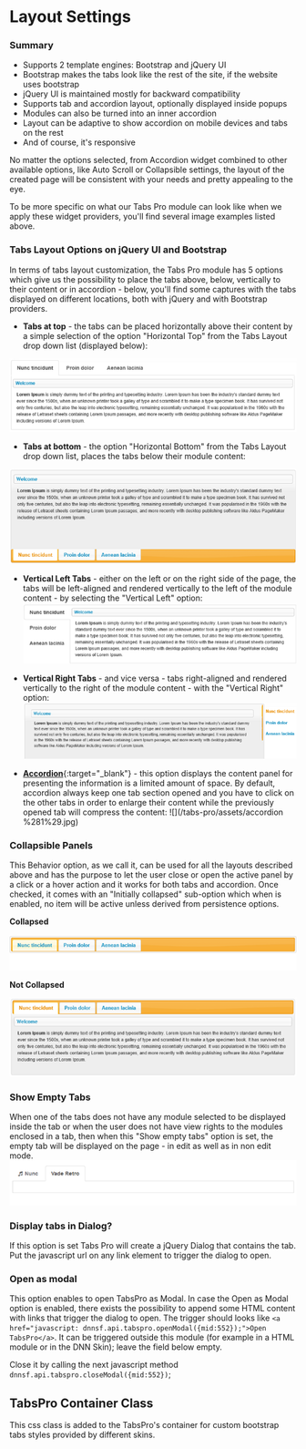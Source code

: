 # Layout Settings

### Summary

* Supports 2 template engines: Bootstrap and jQuery UI
* Bootstrap makes the tabs look like the rest of the site, if the website uses bootstrap
* jQuery UI is maintained mostly for backward compatibility
* Supports tab and accordion layout, optionally displayed inside popups
* Modules can also be turned into an inner accordion
* Layout can be adaptive to show accordion on mobile devices and tabs on the rest
* And of course, it's responsive

No matter the options selected, from Accordion widget combined to other available options, like Auto Scroll or Collapsible settings, the layout of the created page will be consistent with your needs and pretty appealing to the eye.

To be more specific on what our Tabs Pro module can look like when we apply these widget providers, you'll find several image examples listed above.

### Tabs Layout Options on jQuery UI and Bootstrap

In terms of tabs layout customization, the Tabs Pro module has 5 options which give us the possibility to place the tabs above, below, vertically to their content or in accordion - below, you'll find some captures with the tabs displayed on different locations, both with jQuery and with Bootstrap providers.

* **Tabs at top** - the tabs can be placed horizontally above their content by a simple selection of the option "Horizontal Top" from the Tabs Layout drop down list \(displayed below\): 

![](/tabs-pro/assets/h.top.jpg)

* **Tabs at bottom** - the option "Horizontal Bottom" from the Tabs Layout drop down list, places the tabs below their module content:

![](/tabs-pro/assets/h.bottom.jpg)

* **Vertical Left Tabs** - either on the left or on the right side of the page, the tabs will be left-aligned and rendered vertically to the left of the module content - by selecting the "Vertical Left" option: ![](/tabs-pro/assets/v.left.jpg)

* **Vertical Right Tabs** - and vice versa - tabs right-aligned and rendered vertically to the right of the module content - with the "Vertical Right" option: <br> ![](/tabs-pro/assets/v.right.jpg)

* [**Accordion**](/tabs-pro/layout-settings/accordion-layout.html){:target="_blank"} - this option displays the content panel for presenting the information is a limited amount of space. By default, accordion always keep one tab section opened and you have to click on the other tabs in order to enlarge their content while the previously opened tab will compress the content: ![](/tabs-pro/assets/accordion %281%29.jpg)

### Collapsible Panels

This Behavior option, as we call it, can be used for all the layouts described above and has the purpose to let the user close or open the active panel by a click or a hover action and it works for both tabs and accordion. Once checked, it comes with an "Initially collapsed" sub-option which when is enabled, no item will be active unless derived from persistence options.

**Collapsed**

![](/tabs-pro/assets/collapsed1.jpg)

**Not Collapsed**

![](/tabs-pro/assets/collapsed2.jpg)

### Show Empty Tabs

When one of the tabs does not have any module selected to be displayed inside the tab or when the user does not have view rights to the modules enclosed in a tab, then when this "Show empty tabs" option is set, the empty tab will be displayed on the page - in edit as well as in non edit mode.![](/tabs-pro/assets/empty.jpg)

### Display tabs in Dialog?

If this option is set Tabs Pro will create a jQuery Dialog that contains the tab. Put the javascript url on any link element to trigger the dialog to open.

### Open as modal

This option enables to open TabsPro as Modal. In case the Open as Modal option is enabled, there exists the possibility to append some HTML content with links that trigger the dialog to open. The trigger should looks like `<a href="javascript: dnnsf.api.tabspro.openModal({mid:552});">Open TabsPro</a>`. It can be triggered outside this module \(for example in a HTML module or in the DNN Skin\); leave the field below empty.

Close it by calling the next javascript method `dnnsf.api.tabspro.closeModal({mid:552})`;

## TabsPro Container Class

This css class is added to the TabsPro's container for custom bootstrap tabs styles provided by different skins.  


